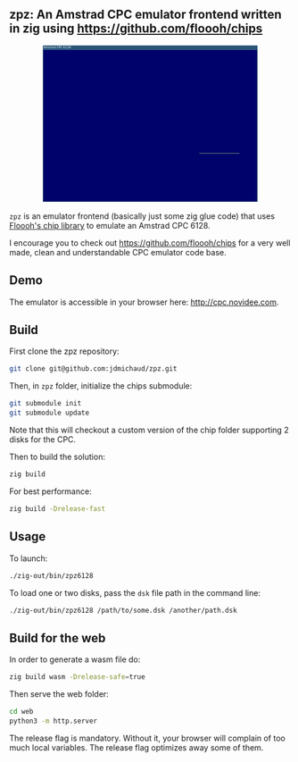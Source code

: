 ## zpz: An Amstrad CPC emulator frontend written in zig using https://github.com/floooh/chips

<p align="center">
  <img width="385" src="demo-cpc6128.gif">
</p>

`zpz` is an emulator frontend (basically just some zig glue code) that uses
[Floooh's chip library](https://github.com/floooh/chips) to emulate an
Amstrad CPC 6128.

I encourage you to check out https://github.com/floooh/chips for a very
well made, clean and understandable CPC emulator code base.

## Demo

The emulator is accessible in your browser here: http://cpc.novidee.com.

## Build

First clone the zpz repository:
```bash
git clone git@github.com:jdmichaud/zpz.git
```

Then, in `zpz` folder, initialize the chips submodule:
```bash
git submodule init
git submodule update
```
Note that this will checkout a custom version of the chip folder supporting 2
disks for the CPC.

Then to build the solution:
```bash
zig build
```

For best performance:
```bash
zig build -Drelease-fast
```

## Usage

To launch:
```bash
./zig-out/bin/zpz6128
```

To load one or two disks, pass the `dsk` file path in the command line:
```bash
./zig-out/bin/zpz6128 /path/to/some.dsk /another/path.dsk
```

## Build for the web

In order to generate a wasm file do:
```bash
zig build wasm -Drelease-safe=true
```

Then serve the web folder:
```bash
cd web
python3 -m http.server
```

The release flag is mandatory. Without it, your browser will complain of too
much local variables. The release flag optimizes away some of them.
